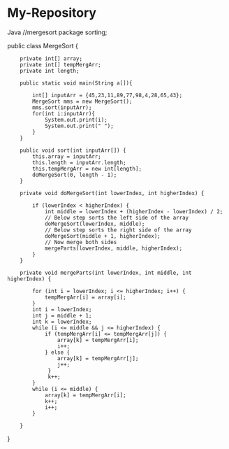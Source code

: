 # My-Repository
Java
//mergesort
package sorting;

public class MergeSort {

	    private int[] array;
	    private int[] tempMergArr;
	    private int length;

	    public static void main(String a[]){

	        int[] inputArr = {45,23,11,89,77,98,4,28,65,43};
	        MergeSort mms = new MergeSort();
	        mms.sort(inputArr);
	        for(int i:inputArr){
	            System.out.print(i);
	            System.out.print(" ");
	        }
	    }

	    public void sort(int inputArr[]) {
	        this.array = inputArr;
	        this.length = inputArr.length;
	        this.tempMergArr = new int[length];
	        doMergeSort(0, length - 1);
	    }

	    private void doMergeSort(int lowerIndex, int higherIndex) {

	        if (lowerIndex < higherIndex) {
	            int middle = lowerIndex + (higherIndex - lowerIndex) / 2;
	            // Below step sorts the left side of the array
	            doMergeSort(lowerIndex, middle);
	            // Below step sorts the right side of the array
	            doMergeSort(middle + 1, higherIndex);
	            // Now merge both sides
	            mergeParts(lowerIndex, middle, higherIndex);
	        }
	    }

	    private void mergeParts(int lowerIndex, int middle, int higherIndex) {

	        for (int i = lowerIndex; i <= higherIndex; i++) {
	            tempMergArr[i] = array[i];
	        }
	        int i = lowerIndex;
	        int j = middle + 1;
	        int k = lowerIndex;
	        while (i <= middle && j <= higherIndex) {
	            if (tempMergArr[i] <= tempMergArr[j]) {
	                array[k] = tempMergArr[i];
	                i++;
	            } else {
	                array[k] = tempMergArr[j];
	                j++;
	             }
	             k++;
	        }
	        while (i <= middle) {
	            array[k] = tempMergArr[i];
	            k++;
	            i++;
	        }

	    }

}